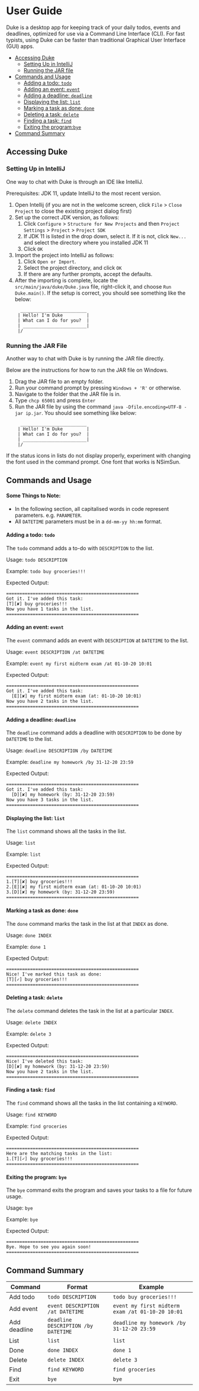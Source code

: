 # User Guide

Duke is a desktop app for keeping track of your daily todos, events and deadlines, optimized for use via a Command Line Interface (CLI). For fast typists, using Duke can be faster than traditional Graphical User Interface (GUI) apps.

* [Accessing Duke](#accessing-duke)
    * [Setting Up in IntelliJ](#setting-up-in-intellij) 
    * [Running the JAR file](#running-the-jar-file)
* [Commands and Usage](#commands-and-usage)
    * [Adding a todo: `todo`](#adding-a-todo-todo)
    * [Adding an event: `event`](#adding-an-event-event)
    * [Adding a deadline: `deadline`](#adding-a-deadline-deadline)
    * [Displaying the list: `list`](#displaying-the-list-list)
    * [Marking a task as done: `done`](#marking-a-task-as-done-done)
    * [Deleting a task: `delete`](#deleting-a-task-delete)
    * [Finding a task: `find`](#finding-a-task-find)
    * [Exiting the program:`bye`](#exiting-the-program-bye)
* [Command Summary](#command-summary)

## Accessing Duke
### Setting Up in IntelliJ

One way to chat with Duke is through an IDE like IntelliJ.

Prerequisites: JDK 11, update IntelliJ to the most recent version.

1. Open Intellij (if you are not in the welcome screen, click `File` > `Close Project` to close the existing project dialog first)
1. Set up the correct JDK version, as follows:
   1. Click `Configure` > `Structure for New Projects` and then `Project Settings` > `Project` > `Project SDK`
   1. If JDK 11 is listed in the drop down, select it. If it is not, click `New...` and select the directory where you installed JDK 11
   1. Click `OK`
1. Import the project into IntelliJ as follows:
   1. Click `Open or Import`.
   1. Select the project directory, and click `OK`
   1. If there are any further prompts, accept the defaults.
1. After the importing is complete, locate the `src/main/java/duke/Duke.java` file, right-click it, and choose `Run Duke.main()`. If the setup is correct, you should see something like the below:
   ```
     _________________________
    | Hello! I'm Duke         |
    | What can I do for you?  |
    | ________________________|
    |/
   ```

### Running the JAR File

Another way to chat with Duke is by running the JAR file directly.

Below are the instructions for how to run the JAR file on Windows.

1. Drag the JAR file to an empty folder.
1. Run your command prompt by pressing `Windows + 'R'` or otherwise.
1. Navigate to the folder that the JAR file is in.
1. Type `chcp 65001` and press `Enter`
1. Run the JAR file by using the command `java -Dfile.encoding=UTF-8 -jar ip.jar`. You should see something like below:
   ```
     _________________________
    | Hello! I'm Duke         |
    | What can I do for you?  |
    | ________________________|
    |/
   ```
If the status icons in lists do not display properly, experiment with changing the font used in the command prompt. One font that works is NSimSun.

## Commands and Usage

#### Some Things to Note:
- In the following section, all capitalised words in code represent parameters. e.g. `PARAMETER`.
- All `DATETIME` parameters must be in a `dd-mm-yy hh:mm` format.

#### Adding a todo: `todo`
The `todo` command adds a to-do with `DESCRIPTION` to the list.

Usage: `todo DESCRIPTION`

Example: `todo buy groceries!!!`

Expected Output: 
```
==================================================
Got it. I've added this task:
[T][✘] buy groceries!!!
Now you have 1 tasks in the list.
==================================================
```

#### Adding an event: `event`
The `event` command adds an event with `DESCRIPTION` at `DATETIME` to the list.

Usage: `event DESCRIPTION /at DATETIME`

Example: `event my first midterm exam /at 01-10-20 10:01`

Expected Output: 
```
==================================================
Got it. I've added this task:
  [E][✘] my first midterm exam (at: 01-10-20 10:01)
Now you have 2 tasks in the list.
==================================================
```
 
#### Adding a deadline: `deadline`
The `deadline` command adds a deadline with `DESCRIPTION` to be done by `DATETIME` to the list.

Usage: `deadline DESCRIPTION /by DATETIME`

Example: `deadline my homework /by 31-12-20 23:59`

Expected Output: 
```
==================================================
Got it. I've added this task:
  [D][✘] my homework (by: 31-12-20 23:59)
Now you have 3 tasks in the list.
==================================================
```

#### Displaying the list: `list`
The `list` command shows all the tasks in the list.

Usage: `list`

Example: `list`

Expected Output:
```
==================================================
1.[T][✘] buy groceries!!!
2.[E][✘] my first midterm exam (at: 01-10-20 10:01)
3.[D][✘] my homework (by: 31-12-20 23:59)
==================================================
```

#### Marking a task as done: `done`
The `done` command marks the task in the list at that `INDEX` as done.

Usage: `done INDEX`

Example: `done 1` 

Expected Output: 
```
==================================================
Nice! I've marked this task as done:
[T][✓] buy groceries!!!
==================================================
```

#### Deleting a task: `delete`
The `delete` command deletes the task in the list at a particular `INDEX`.

Usage: `delete INDEX`

Example: `delete 3`

Expected Output: 
```
==================================================
Nice! I've deleted this task:
[D][✘] my homework (by: 31-12-20 23:59)
Now you have 2 tasks in the list.
==================================================
```

#### Finding a task: `find`
The `find` command shows all the tasks in the list containing a `KEYWORD`.

Usage: `find KEYWORD`

Example: `find groceries`

Expected Output: 
```
==================================================
Here are the matching tasks in the list:
1.[T][✓] buy groceries!!!
==================================================
```

#### Exiting the program: `bye`
The `bye` command exits the program and saves your tasks to a file for future usage.

Usage: `bye`

Example: `bye`

Expected Output: 
```
==================================================
Bye. Hope to see you again soon!
==================================================
```

## Command Summary
Command | Format | Example
------- | ------ | -------
Add todo | `todo DESCRIPTION` | `todo buy groceries!!!`
Add event | `event DESCRIPTION /at DATETIME` | `event my first midterm exam /at 01-10-20 10:01`
Add deadline | `deadline DESCRIPTION /by DATETIME` | `deadline my homework /by 31-12-20 23:59`
List | `list` | `list`
Done | `done INDEX` | `done 1`
Delete | `delete INDEX` | `delete 3`
Find | `find KEYWORD` | `find groceries`
Exit | `bye` | `bye`



